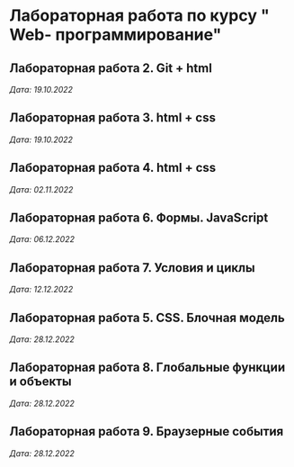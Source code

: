 # Лабораторная работа по курсу " Web- программирование"

## Лабораторная работа 2. Git + html

*Дата: 19.10.2022*

## Лабораторная работа 3. html + css

*Дата: 19.10.2022* 

## Лабораторная работа 4. html + css

*Дата: 02.11.2022*

## Лабораторная работа 6. Формы. JavaScript

*Дата: 06.12.2022*

## Лабораторная работа 7. Условия и циклы

*Дата: 12.12.2022*

## Лабораторная работа 5. CSS. Блочная модель

*Дата: 28.12.2022*

## Лабораторная работа 8.  Глобальные функции и объекты

*Дата: 28.12.2022*

## Лабораторная работа 9.   Браузерные события

*Дата: 28.12.2022*
